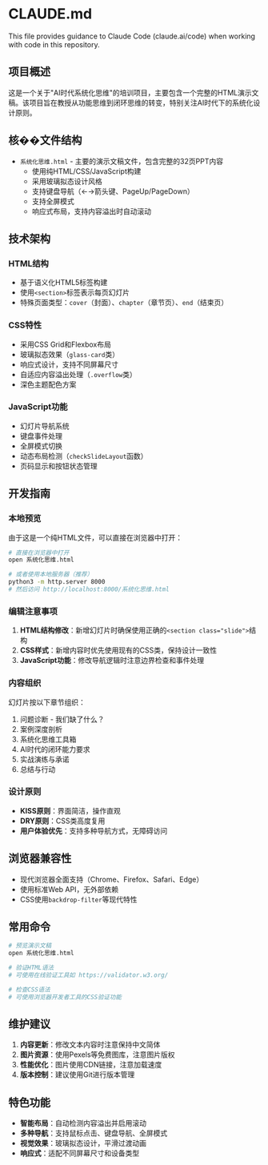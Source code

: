 # CLAUDE.md

This file provides guidance to Claude Code (claude.ai/code) when working with code in this repository.

## 项目概述

这是一个关于"AI时代系统化思维"的培训项目，主要包含一个完整的HTML演示文稿。该项目旨在教授从功能思维到闭环思维的转变，特别关注AI时代下的系统化设计原则。

## 核��文件结构

- `系统化思维.html` - 主要的演示文稿文件，包含完整的32页PPT内容
  - 使用纯HTML/CSS/JavaScript构建
  - 采用玻璃拟态设计风格
  - 支持键盘导航（←→箭头键、PageUp/PageDown）
  - 支持全屏模式
  - 响应式布局，支持内容溢出时自动滚动

## 技术架构

### HTML结构
- 基于语义化HTML5标签构建
- 使用`<section>`标签表示每页幻灯片
- 特殊页面类型：`cover`（封面）、`chapter`（章节页）、`end`（结束页）

### CSS特性
- 采用CSS Grid和Flexbox布局
- 玻璃拟态效果（`glass-card`类）
- 响应式设计，支持不同屏幕尺寸
- 自适应内容溢出处理（`.overflow`类）
- 深色主题配色方案

### JavaScript功能
- 幻灯片导航系统
- 键盘事件处理
- 全屏模式切换
- 动态布局检测（`checkSlideLayout`函数）
- 页码显示和按钮状态管理

## 开发指南

### 本地预览
由于这是一个纯HTML文件，可以直接在浏览器中打开：
```bash
# 直接在浏览器中打开
open 系统化思维.html

# 或者使用本地服务器（推荐）
python3 -m http.server 8000
# 然后访问 http://localhost:8000/系统化思维.html
```

### 编辑注意事项
1. **HTML结构修改**：新增幻灯片时确保使用正确的`<section class="slide">`结构
2. **CSS样式**：新增内容时优先使用现有的CSS类，保持设计一致性
3. **JavaScript功能**：修改导航逻辑时注意边界检查和事件处理

### 内容组织
幻灯片按以下章节组织：
1. 问题诊断 - 我们缺了什么？
2. 案例深度剖析
3. 系统化思维工具箱
4. AI时代的闭环能力要求
5. 实战演练与承诺
6. 总结与行动

### 设计原则
- **KISS原则**：界面简洁，操作直观
- **DRY原则**：CSS类高度复用
- **用户体验优先**：支持多种导航方式，无障碍访问

## 浏览器兼容性

- 现代浏览器全面支持（Chrome、Firefox、Safari、Edge）
- 使用标准Web API，无外部依赖
- CSS使用`backdrop-filter`等现代特性

## 常用命令

```bash
# 预览演示文稿
open 系统化思维.html

# 验证HTML语法
# 可使用在线验证工具如 https://validator.w3.org/

# 检查CSS语法
# 可使用浏览器开发者工具的CSS验证功能
```

## 维护建议

1. **内容更新**：修改文本内容时注意保持中文简体
2. **图片资源**：使用Pexels等免费图库，注意图片版权
3. **性能优化**：图片使用CDN链接，注意加载速度
4. **版本控制**：建议使用Git进行版本管理

## 特色功能

- **智能布局**：自动检测内容溢出并启用滚动
- **多种导航**：支持鼠标点击、键盘导航、全屏模式
- **视觉效果**：玻璃拟态设计，平滑过渡动画
- **响应式**：适配不同屏幕尺寸和设备类型